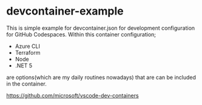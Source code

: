 # devcontainer-example

This is simple example for devcontainer.json for development configuration for GitHub Codespaces. Within this container configuration;

- Azure CLI
- Terraform
- Node
- .NET 5

are options(which are my daily routines nowadays) that are can be included in the container.



https://github.com/microsoft/vscode-dev-containers